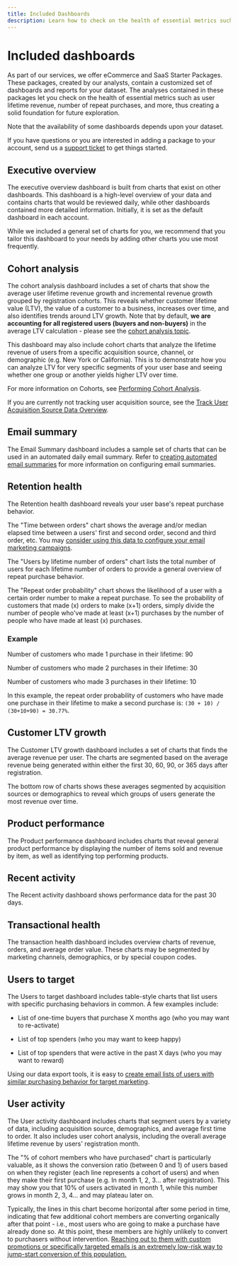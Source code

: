 ```yaml
---
title: Included Dashboards
description: Learn how to check on the health of essential metrics such as user lifetime revenue, number of repeat purchases, and more, thus creating a solid foundation for future exploration.
---
```

# Included dashboards

As part of our services, we offer eCommerce and SaaS Starter Packages. These packages, created by our analysts, contain a customized set of dashboards and reports for your dataset. The analyses contained in these packages let you check on the health of essential metrics such as user lifetime revenue, number of repeat purchases, and more, thus creating a solid foundation for future exploration.

Note that the availability of some dashboards depends upon your dataset.

If you have questions or you are interested in adding a package to your account, send us a [support ticket](../../getting-started/support.md) to get things started.

## Executive overview

The executive overview dashboard is built from charts that exist on other dashboards. This dashboard is a high-level overview of your data and contains charts that would be reviewed daily, while other dashboards contained more detailed information. Initially, it is set as the default dashboard in each account.

While we included a general set of charts for you, we recommend that you tailor this dashboard to your needs by adding other charts you use most frequently.

## Cohort analysis

The cohort analysis dashboard includes a set of charts that show the average user lifetime revenue growth and incremental revenue growth grouped by registration cohorts. This reveals whether customer lifetime value (LTV), the value of a customer to a business, increases over time, and also identifies trends around LTV growth. Note that by default, **we are accounting for all registered users (buyers and non-buyers)** in the average LTV calculation - please see the [cohort analysis topic](../../data-analyst/dev-reports/cohort-rpt-bldr.md).

This dashboard may also include cohort charts that analyze the lifetime revenue of users from a specific acquisition source, channel, or demographic (e.g. New York or California). This is to demonstrate how you can analyze LTV for very specific segments of your user base and seeing whether one group or another yields higher LTV over time.

For more information on Cohorts, see [Performing Cohort Analysis](../../data-analyst/dev-reports/cohort-rpt-bldr.md).

If you are currently not tracking user acquisition source, see the [Track User Acquisition Source Data Overview](../../data-analyst/analysis/google-track-user-acq.md).

## Email summary

The Email Summary dashboard includes a sample set of charts that can be used in an automated daily email summary. Refer to [creating automated email summaries](../../data-user/export-data/email-summaries.md) for more information on configuring email summaries.  

## Retention health

The Retention health dashboard reveals your user base's repeat purchase behavior.

The "Time between orders" chart shows the average and/or median elapsed time between a users' first and second order, second and third order, etc. You may [consider using this data to configure your email marketing campaigns](http://blog.rjmetrics.com/acting-on-marketing-data-in-your-rjmetrics-online-dashboard/).

The "Users by lifetime number of orders" chart lists the total number of users for each lifetime number of orders to provide a general overview of repeat purchase behavior.  

The "Repeat order probability" chart shows the likelihood of a user with a certain order number to make a repeat purchase. To see the probability of customers that made (x) orders to make (x+1) orders, simply divide the number of people who've made at least (x+1) purchases by the number of people who have made at least (x) purchases.

### Example

Number of customers who made 1 purchase in their lifetime: 90

Number of customers who made 2 purchases in their lifetime: 30

Number of customers who made 3 purchases in their lifetime: 10

In this example, the repeat order probability of customers who have made one purchase in their lifetime to make a second purchase is: `(30 + 10) / (30+10+90) = 30.77%`.

## Customer LTV growth

The Customer LTV growth dashboard includes a set of charts that finds the average revenue per user. The charts are segmented based on the average revenue being generated within either the first 30, 60, 90, or 365 days after registration.  

The bottom row of charts shows these averages segmented by acquisition sources or demographics to reveal which groups of users generate the most revenue over time.

## Product performance

The Product performance dashboard includes charts that reveal general product performance by displaying the number of items sold and revenue by item, as well as identifying top performing products.

## Recent activity

The Recent activity dashboard shows performance data for the past 30 days.

## Transactional health

The transaction health dashboard includes overview charts of revenue, orders, and average order value. These charts may be segmented by marketing channels, demographics, or by special coupon codes.

## Users to target

The Users to target dashboard includes table-style charts that list users with specific purchasing behaviors in common. A few examples include:

* List of one-time buyers that purchase X months ago (who you may want to re-activate)

* List of top spenders (who you may want to keep happy)

* List of top spenders that were active in the past X days (who you may want to reward)

Using our data export tools, it is easy to [create email lists of users with similar purchasing behavior for target marketing](http://blog.rjmetrics.com/creating-contact-lists-for-top-customers/).

## User activity

The User activity dashboard includes charts that segment users by a variety of data, including acquisition source, demographics, and average first time to order. It also includes user cohort analysis, including the overall average lifetime revenue by users' registration month.

The "% of cohort members who have purchased" chart is particularly valuable, as it shows the conversion ratio (between 0 and 1) of users based on when they register (each line represents a cohort of users) and when they make their first purchase (e.g. In month 1, 2, 3... after registration). This may show you that 10% of users activated in month 1, while this number grows in month 2, 3, 4... and may plateau later on.

Typically, the lines in this chart become horizontal after some period in time, indicating that few additional cohort members are converting organically after that point - i.e., most users who are going to make a purchase have already done so. At this point, these members are highly unlikely to convert to purchasers without intervention. [Reaching out to them with custom promotions or specifically targeted emails is an extremely low-risk way to jump-start conversion of this population.](http://blog.rjmetrics.com/acting-on-marketing-data-in-your-rjmetrics-online-dashboard/)
